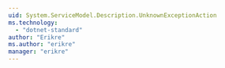 ```yaml
---
uid: System.ServiceModel.Description.UnknownExceptionAction
ms.technology: 
  - "dotnet-standard"
author: "Erikre"
ms.author: "erikre"
manager: "erikre"
---
```

